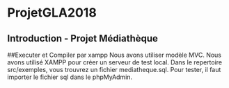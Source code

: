# ProjetGLA2018

## Introduction - Projet Médiathèque

	
##Executer et Compiler par xampp
Nous avons utiliser modèle MVC. Nous avons utilisé XAMPP pour créer un serveur de test local.
Dans le repertoire src/exemples, vous trouvrez un fichier mediatheque.sql. Pour tester, il faut importer le fichier sql dans le phpMyAdmin.

